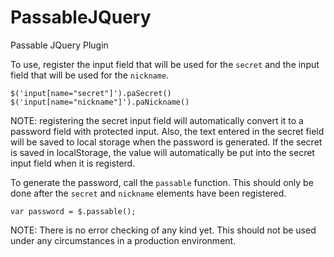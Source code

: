 PassableJQuery
==============

Passable JQuery Plugin

To use, register the input field that will be used for the `secret` and the input field that will be used for the `nickname`.

```
$('input[name="secret"]').paSecret()
$('input[name="nickname"]').paNickname()
```

NOTE: registering the secret input field will automatically convert it to a password field with protected input. 
Also, the text entered in the secret field will be saved to local storage when the password is generated.
If the secret is saved in localStorage, the value will automatically be put into the secret input field when it is registerd.

To generate the password, call the `passable` function. 
This should only be done after the `secret` and `nickname` elements have been registered.

```
var password = $.passable();
```

NOTE: There is no error checking of any kind yet. This should not be used under any circumstances in a production environment.
